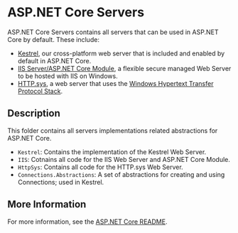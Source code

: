 # ASP.NET Core Servers

ASP.NET Core Servers contains all servers that can be used in ASP.NET Core by default. These include:

- [Kestrel](https://docs.microsoft.com/aspnet/core/fundamentals/servers/kestrel), our cross-platform web server that is included and enabled by default in ASP.NET Core.
- [IIS Server/ASP.NET Core Module](https://docs.microsoft.com/aspnet/core/host-and-deploy/iis/), a flexible secure managed Web Server to be hosted with IIS on Windows.
- [HTTP.sys](https://docs.microsoft.com/aspnet/core/fundamentals/servers/httpsys), a web server that uses the [Windows Hypertext Transfer Protocol Stack](https://docs.microsoft.com/iis/get-started/introduction-to-iis/introduction-to-iis-architecture#hypertext-transfer-protocol-stack-httpsys).

## Description

This folder contains all servers implementations related abstractions for ASP.NET Core.

- `Kestrel`: Contains the implementation of the Kestrel Web Server.
- `IIS`: Cotnains all code for the IIS Web Server and ASP.NET Core Module.
- `HttpSys`: Contains all code for the HTTP.sys Web Server.
- `Connections.Abstractions`: A set of abstractions for creating and using Connections; used in Kestrel.

## More Information

For more information, see the [ASP.NET Core README](../../README.md).

